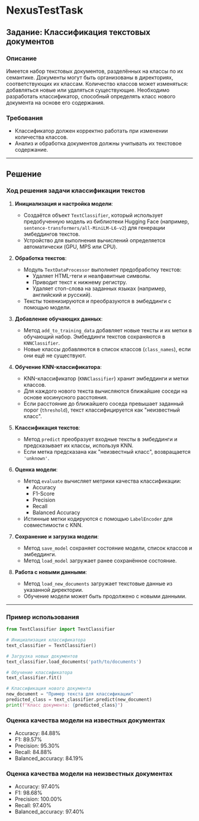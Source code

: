 # NexusTestTask

## Задание: Классификация текстовых документов

### Описание
Имеется набор текстовых документов, разделённых на классы по их семантике. Документы могут быть организованы в директориях, соответствующих их классам. Количество классов может изменяться: добавляться новые или удаляться существующие. Необходимо разработать классификатор, способный определять класс нового документа на основе его содержания.

### Требования
- Классификатор должен корректно работать при изменении количества классов.
- Анализ и обработка документов должны учитывать их текстовое содержание.

---

## Решение

### Ход решения задачи классификации текстов

1. **Инициализация и настройка модели**:
   - Создаётся объект `TextClassifier`, который использует предобученную модель из библиотеки Hugging Face (например, `sentence-transformers/all-MiniLM-L6-v2`) для генерации эмбеддингов текстов.
   - Устройство для выполнения вычислений определяется автоматически (GPU, MPS или CPU).

2. **Обработка текстов**:
   - Модуль `TextDataProcessor` выполняет предобработку текстов:
     - Удаляет HTML-теги и неалфавитные символы.
     - Приводит текст к нижнему регистру.
     - Удаляет стоп-слова на заданных языках (например, английский и русский).
   - Тексты токенизируются и преобразуются в эмбеддинги с помощью модели.

3. **Добавление обучающих данных**:
   - Метод `add_to_training_data` добавляет новые тексты и их метки в обучающий набор. Эмбеддинги текстов сохраняются в `KNNClassifier`.
   - Новые классы добавляются в список классов (`class_names`), если они ещё не существуют.

4. **Обучение KNN-классификатора**:
   - KNN-классификатор (`KNNClassifier`) хранит эмбеддинги и метки классов.
   - Для каждого нового текста вычисляются ближайшие соседи на основе косинусного расстояния.
   - Если расстояние до ближайшего соседа превышает заданный порог (`threshold`), текст классифицируется как "неизвестный класс".

5. **Классификация текстов**:
   - Метод `predict` преобразует входные тексты в эмбеддинги и предсказывает их классы, используя KNN.
   - Если метка предсказана как "неизвестный класс", возвращается `'unknown'`.

6. **Оценка модели**:
   - Метод `evaluate` вычисляет метрики качества классификации:
     - Accuracy
     - F1-Score
     - Precision
     - Recall
     - Balanced Accuracy
   - Истинные метки кодируются с помощью `LabelEncoder` для совместимости с KNN.

7. **Сохранение и загрузка модели**:
   - Метод `save_model` сохраняет состояние модели, список классов и эмбеддинги.
   - Метод `load_model` загружает ранее сохранённое состояние.

8. **Работа с новыми данными**:
   - Метод `load_new_documents` загружает текстовые данные из указанной директории.
   - Обучение модели может быть продолжено с новыми данными.

---

### Пример использования

```python
from TextClassifier import TextClassifier

# Инициализация классификатора
text_classifier = TextClassifier()

# Загрузка новых документов
text_classifier.load_documents('path/to/documents')

# Обучение классификатора
text_classifier.fit()

# Классификация нового документа
new_document = "Пример текста для классификации"
predicted_class = text_classifier.predict(new_document)
print(f"Класс документа: {predicted_class}")
```

### Оценка качества модели на известных документах
- Accuracy: 84.88%
- F1: 89.57%
- Precision: 95.30%
- Recall: 84.88%
- Balanced_accuracy: 84.19%

### Оценка качества модели на неизвестных документах
- Accuracy: 97.40%
- F1: 98.68%
- Precision: 100.00%
- Recall: 97.40%
- Balanced_accuracy: 97.40%



